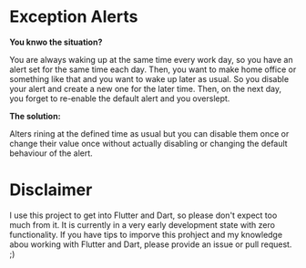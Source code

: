# Exception Alerts

**You knwo the situation?**

You are always waking up at the same time every work day, so you have an alert set for the same time each day. Then, you want to make home office or something like that and you want to wake up later as usual. So you disable your alert and create a new one for the later time. Then, on the next day, you forget to re-enable the default alert and you overslept.

**The solution:**

Alters rining at the defined time as usual but you can disable them once or change their value once without actually disabling or changing the default behaviour of the alert.

# Disclaimer

I use this project to get into Flutter and Dart, so please don't expect too much from it. It is currently in a very early development state with zero functionality. If you have tips to imporve this prohject and my knowledge abou working with Flutter and Dart, please provide an issue or pull request. ;)

